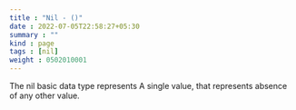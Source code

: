 ```yaml
---
title : "Nil - ()"
date : 2022-07-05T22:58:27+05:30
summary : ""
kind : page 
tags : [nil]
weight : 0502010001
---
```


The nil basic data type represents A single value, that represents absence of any other value.

<!--more-->
